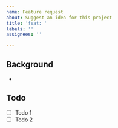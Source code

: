 ```yaml
---
name: Feature request
about: Suggest an idea for this project
title: 'feat: '
labels: ''
assignees: ''

---
```


## Background
- 


## Todo
- [ ] Todo 1
- [ ] Todo 2
